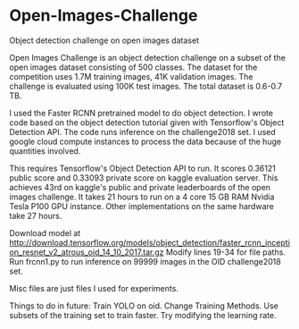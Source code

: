 # Open-Images-Challenge
Object detection challenge on open images dataset

Open Images Challenge is an object detection challenge on a subset of the open images dataset consisting of 500 classes. The dataset for the competition uses 1.7M training images, 41K validation images. The challenge is evaluated using 100K test images. The total dataset is 0.6-0.7 TB. 

I used the Faster RCNN pretrained model to do object detection. I wrote code based on the object detection tutorial given with Tensorflow's Object Detection API. The code runs inference on the challenge2018 set. I used google cloud compute instances to process the data because of the huge quantities involved.

This requires Tensorflow's Object Detection API to run. It scores 0.36121 public score and 0.33093 private score on kaggle evaluation server. This achieves 43rd on kaggle's public and private leaderboards of the open images challenge. It takes 21 hours to run on a 4 core 15 GB RAM Nvidia Tesla P100 GPU instance. Other implementations on the same hardware take 27 hours.

Download model at http://download.tensorflow.org/models/object_detection/faster_rcnn_inception_resnet_v2_atrous_oid_14_10_2017.tar.gz
Modify lines 19-34 for file paths. Run frcnn1.py to run inference on 99999 images in the OID challenge2018 set. 

Misc files are just files I used for experiments.

Things to do in future: Train YOLO on oid. Change Training Methods. Use subsets of the training set to train faster. Try modifying the learning rate.
